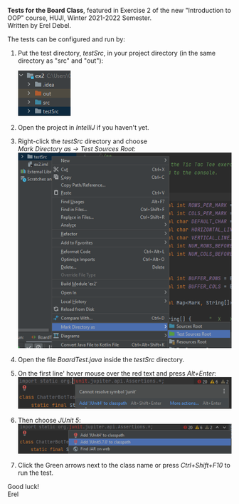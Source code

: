 <B>Tests for the Board Class</B>,
featured in Exercise 2 of the new "Introduction to OOP" course,
HUJI, Winter 2021-2022 Semester. \
Written by Erel Debel.

The tests can be configured and run by:
1. Put the test directory, _testSrc_, in your project directory (in the same directory as "src" and "out"):

    ![img_1.png](img_1.png)
2. Open the project in _IntelliJ_ if you haven't yet. 
3. Right-click the _testSrc_ directory and choose  
  _Mark Directory as -> Test Sources Root_:![img_2.png](img_2.png)
4. Open the file _BoardTest.java_ inside the _testSrc_ directory.
5. On the first line' hover mouse over the red text and press _Alt+Enter_:![img_3.png](img_3.png)
6. Then choose _JUnit 5_:![img_4.png](img_4.png)
7. Click the Green arrows next to the class name or press _Ctrl+Shift+F10_ to run the test.


Good luck!\
Erel